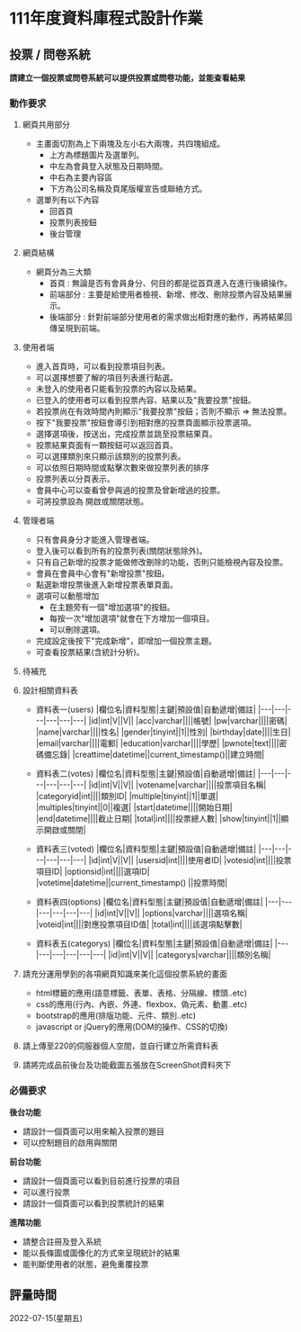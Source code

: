 # 111年度資料庫程式設計作業

## 投票 / 問卷系統
**請建立一個投票或問卷系統可以提供投票或問卷功能，並能查看結果**

### 動作要求
1. 網頁共用部分
    * 主畫面切割為上下兩塊及左小右大兩塊，共四塊組成。
        * 上方為標題圖片及選單列。
        * 中左為會員登入狀態及日期時間。
        * 中右為主要內容區
        * 下方為公司名稱及頁尾版權宣告或聯絡方式。
    * 選單列有以下內容
        * 回首頁
        * 投票列表按鈕
        * 後台管理

2. 網頁結構
    * 網頁分為三大類
        * 首頁 : 無論是否有會員身分、何目的都是從首頁進入在進行後續操作。
        * 前端部分 : 主要是給使用者檢視、新增、修改、刪除投票內容及結果展示。
        * 後端部分 : 針對前端部分使用者的需求做出相對應的動作，再將結果回傳呈現到前端。

3. 使用者端
    * 進入首頁時，可以看到投票項目列表。
    * 可以選擇想要了解的項目列表進行點選。
    * 未登入的使用者只能看到投票的內容以及結果。
    * 已登入的使用者可以看到投票內容、結果以及"我要投票"按鈕。
    * 若投票尚在有效時間內則顯示"我要投票"按鈕；否則不顯示 => 無法投票。
    * 按下"我要投票"按鈕會導引到相對應的投票頁面顯示投票選項。
    * 選擇選項後，按送出，完成投票並跳至投票結果頁。
    * 投票結果頁面有一顆按鈕可以返回首頁。
    * 可以選擇類別來只顯示該類別的投票列表。
    * 可以依照日期時間或點擊次數來做投票列表的排序
    * 投票列表以分頁表示。
    * 會員中心可以查看曾參與過的投票及曾新增過的投票。
    * 可將投票設為 開啟或關閉狀態。

4. 管理者端
    * 只有會員身分才能進入管理者端。
    * 登入後可以看到所有的投票列表(關閉狀態除外)。
    * 只有自己新增的投票才能做修改刪除的功能，否則只能檢視內容及投票。
    * 會員在會員中心會有"新增投票"按鈕。
    * 點選新增投票後進入新增投票表單頁面。
    * 選項可以動態增加
        * 在主題旁有一個"增加選項"的按鈕。
        * 每按一次"增加選項"就會在下方增加一個項目。
        * 可以刪除選項。
    * 完成設定後按下"完成新增"，即增加一個投票主題。
    * 可查看投票結果(含統計分析)。

5. 待補充

5. 設計相關資料表
    * 資料表一(users)
        |欄位名|資料型態|主鍵|預設值|自動遞增|備註|
        |---|---|---|---|---|---|
        |id|int|V||V||
        |acc|varchar||||帳號|
        |pw|varchar||||密碼|
        |name|varchar||||性名|
        |gender|tinyint||1||性別|
        |birthday|date||||生日|
        |email|varchar||||電郵|
        |education|varchar||||學歷|
        |pwnote|text||||密碼備忘錄|
        |creattime|datetime||current_timestamp()||建立時間|

    * 資料表二(votes)
        |欄位名|資料型態|主鍵|預設值|自動遞增|備註|
        |---|---|---|---|---|---|
        |id|int|V||V||
        |votename|varchar||||投票項目名稱|
        |categoryid|int||||類別ID|
        |multiple|tinyint||1||單選|
        |multiples|tinyint||0||複選|
        |start|datetime||||開始日期|
        |end|datetime||||截止日期|
        |total|int||||投票總人數|
        |show|tinyint||1||顯示開啟或關閉|

    * 資料表三(voted)
        |欄位名|資料型態|主鍵|預設值|自動遞增|備註|
        |---|---|---|---|---|---|
        |id|int|V||V||
        |usersid|int||||使用者ID|
        |votesid|int||||投票項目ID|
        |optionsid|int||||選項ID|
        |votetime|datetime||current_timestamp()	||投票時間|

    * 資料表四(options)
        |欄位名|資料型態|主鍵|預設值|自動遞增|備註|
        |---|---|---|---|---|---|
        |id|int|V||V||
        |options|varchar||||選項名稱|
        |voteid|int||||對應投票項目ID值|
        |total|int||||該選項點擊數|

    * 資料表五(categorys)
        |欄位名|資料型態|主鍵|預設值|自動遞增|備註|
        |---|---|---|---|---|---|
        |id|int|V||V||
        |categorys|varchar||||類別名稱|
    
3. 請充分運用學到的各項網頁知識來美化這個投票系統的畫面
    * html標籤的應用(語意標籤、表單、表格、分隔線、標頭..etc)
    * css的應用(行內、內嵌、外連、flexbox、偽元素、動畫..etc)
    * bootstrap的應用(排版功能、元件、類別..etc)
    * javascript or jQuery的應用(DOM的操作、CSS的切換)

4. 請上傳至220的伺服器個人空間，並自行建立所需資料表
   
5. 請將完成品前後台及功能截圖五張放在ScreenShot資料夾下


### 必備要求
**後台功能**
* 請設計一個頁面可以用來輸入投票的題目
* 可以控制題目的啟用與關閉

**前台功能**
* 請設計一個頁面可以看到目前進行投票的項目
* 可以進行投票
* 請設計一個頁面可以看到投票統計的結果

**進階功能**
* 請整合註冊及登入系統
* 能以長條圖或圖像化的方式來呈現統計的結果
* 能判斷使用者的狀態，避免重覆投票

## 評量時間
2022-07-15(星期五)